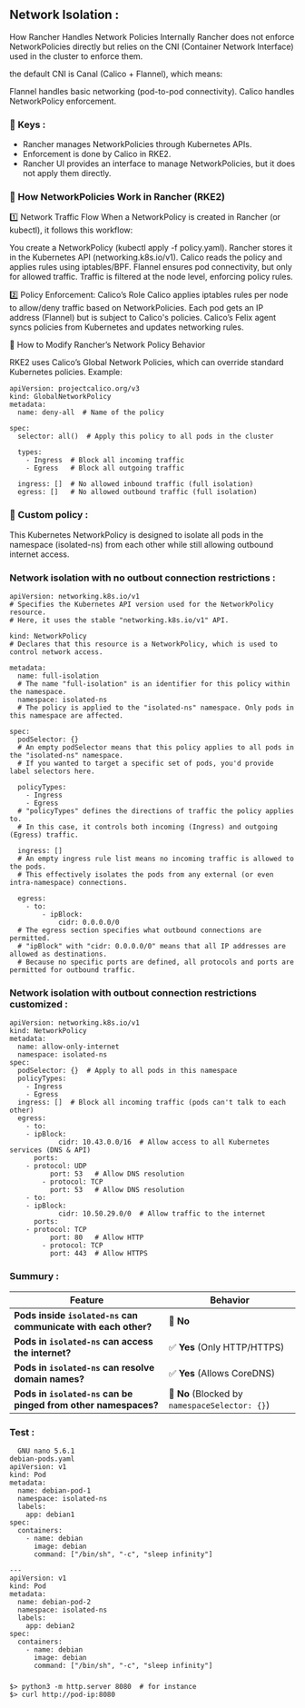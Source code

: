 ##  Network Isolation :

How Rancher Handles Network Policies Internally
Rancher does not enforce NetworkPolicies directly but relies on the CNI (Container Network Interface) used in the cluster to enforce them.
 
the default CNI is Canal (Calico + Flannel), which means:

Flannel handles basic networking (pod-to-pod connectivity).
Calico handles NetworkPolicy enforcement.

### 📌 Keys :

* Rancher manages NetworkPolicies through Kubernetes APIs.
* Enforcement is done by Calico in RKE2.
* Rancher UI provides an interface to manage NetworkPolicies, but it does not apply them directly.

### 📌  How NetworkPolicies Work in Rancher (RKE2)

1️⃣ Network Traffic Flow
When a NetworkPolicy is created in Rancher (or kubectl), it follows this workflow:

You create a NetworkPolicy (kubectl apply -f policy.yaml).
Rancher stores it in the Kubernetes API (networking.k8s.io/v1).
Calico reads the policy and applies rules using iptables/BPF.
Flannel ensures pod connectivity, but only for allowed traffic.
Traffic is filtered at the node level, enforcing policy rules.

2️⃣  Policy Enforcement: Calico’s Role
Calico applies iptables rules per node to allow/deny traffic based on NetworkPolicies.
Each pod gets an IP address (Flannel) but is subject to Calico's policies.
Calico’s Felix agent syncs policies from Kubernetes and updates networking rules.

📌 How to Modify Rancher’s Network Policy Behavior

RKE2 uses Calico’s Global Network Policies, which can override standard Kubernetes policies. Example:

```
apiVersion: projectcalico.org/v3
kind: GlobalNetworkPolicy
metadata:
  name: deny-all  # Name of the policy

spec:
  selector: all()  # Apply this policy to all pods in the cluster

  types:
    - Ingress  # Block all incoming traffic
    - Egress   # Block all outgoing traffic

  ingress: []  # No allowed inbound traffic (full isolation)
  egress: []   # No allowed outbound traffic (full isolation)
```

### 📌 Custom policy :

This Kubernetes NetworkPolicy is designed to isolate all pods in the namespace (isolated-ns) from each other while still allowing outbound internet access.

### Network isolation with no outbout connection restrictions :

```
apiVersion: networking.k8s.io/v1
# Specifies the Kubernetes API version used for the NetworkPolicy resource. 
# Here, it uses the stable "networking.k8s.io/v1" API.

kind: NetworkPolicy
# Declares that this resource is a NetworkPolicy, which is used to control network access.

metadata:
  name: full-isolation
  # The name "full-isolation" is an identifier for this policy within the namespace.
  namespace: isolated-ns
  # The policy is applied to the "isolated-ns" namespace. Only pods in this namespace are affected.

spec:
  podSelector: {}
  # An empty podSelector means that this policy applies to all pods in the "isolated-ns" namespace.
  # If you wanted to target a specific set of pods, you'd provide label selectors here.

  policyTypes:
    - Ingress
    - Egress
  # "policyTypes" defines the directions of traffic the policy applies to.
  # In this case, it controls both incoming (Ingress) and outgoing (Egress) traffic.

  ingress: []
  # An empty ingress rule list means no incoming traffic is allowed to the pods.
  # This effectively isolates the pods from any external (or even intra-namespace) connections.
  
  egress:
    - to:
        - ipBlock:
            cidr: 0.0.0.0/0
  # The egress section specifies what outbound connections are permitted.
  # "ipBlock" with "cidr: 0.0.0.0/0" means that all IP addresses are allowed as destinations.
  # Because no specific ports are defined, all protocols and ports are permitted for outbound traffic.

```

### Network isolation with outbout connection restrictions customized :

```                                                                                 
apiVersion: networking.k8s.io/v1
kind: NetworkPolicy
metadata:
  name: allow-only-internet
  namespace: isolated-ns
spec:
  podSelector: {}  # Apply to all pods in this namespace
  policyTypes:
    - Ingress
    - Egress
  ingress: []  # Block all incoming traffic (pods can't talk to each other)
  egress:
    - to:
	- ipBlock:
            cidr: 10.43.0.0/16  # Allow access to all Kubernetes services (DNS & API)
      ports:
	- protocol: UDP
          port: 53   # Allow DNS resolution
        - protocol: TCP
          port: 53   # Allow DNS resolution
    - to:
	- ipBlock:
            cidr: 10.50.29.0/0  # Allow traffic to the internet
      ports:
	- protocol: TCP
          port: 80   # Allow HTTP
        - protocol: TCP
          port: 443  # Allow HTTPS
```

### Summury :

| **Feature** | **Behavior** |
|------------|-------------|
| **Pods inside `isolated-ns` can communicate with each other?** | 🚫 **No** |
| **Pods in `isolated-ns` can access the internet?** | ✅ **Yes** (Only HTTP/HTTPS) |
| **Pods in `isolated-ns` can resolve domain names?** | ✅ **Yes** (Allows CoreDNS) |
| **Pods in `isolated-ns` can be pinged from other namespaces?** | 🚫 **No** (Blocked by `namespaceSelector: {}`) |

### Test :

```
  GNU nano 5.6.1                                                                                    debian-pods.yaml                                                                                               
apiVersion: v1
kind: Pod
metadata:
  name: debian-pod-1
  namespace: isolated-ns
  labels:
    app: debian1
spec:
  containers:
    - name: debian
      image: debian
      command: ["/bin/sh", "-c", "sleep infinity"]

---
apiVersion: v1
kind: Pod
metadata:
  name: debian-pod-2
  namespace: isolated-ns
  labels:
    app: debian2
spec:
  containers:
    - name: debian
      image: debian
      command: ["/bin/sh", "-c", "sleep infinity"]
```

### 

```
$> python3 -m http.server 8080  # for instance
$> curl http://pod-ip:8080
```
